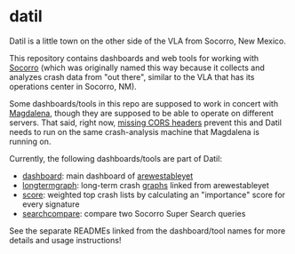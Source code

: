 # datil
Datil is a little town on the other side of the VLA from Socorro, New Mexico.

This repository contains dashboards and web tools for working with [Socorro](https://github.com/mozilla/socorro) (which was originally named this way because it collects and analyzes crash data from "out there", similar to the VLA that has its operations center in Socorro, NM).

Some dashboards/tools in this repo are supposed to work in concert with [Magdalena](https://github.com/KaiRo-at/magdalena), though they are supposed to be able to operate on different servers. That said, right now, [missing CORS headers](https://bugzilla.mozilla.org/show_bug.cgi?id=1239764) prevent this and Datil needs to run on the same crash-analysis machine that Magdalena is running on.

Currently, the following dashboards/tools are part of Datil:

* [dashboard](dashboard/README.md): main dashboard of [arewestableyet](https://arewestableyet.com)
* [longtermgraph](longtermgraph/README.md): long-term crash [graphs](https://arewestableyet.com/graph/) linked from arewestableyet
* [score](score/README.md): weighted top crash lists by calculating an "importance" score for every signature
* [searchcompare](searchcompare/README.md): compare two Socorro Super Search queries

See the separate READMEs linked from the dashboard/tool names for more details and usage instructions!
